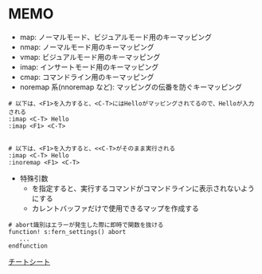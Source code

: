 # MEMO

- map: ノーマルモード、ビジュアルモード用のキーマッピング
- nmap: ノーマルモード用のキーマッピング
- vmap: ビジュアルモード用のキーマッピング
- imap: インサートモード用のキーマッピング
- cmap: コマンドライン用のキーマッピング
- noremap 系(nnoremap など): マッピングの伝番を防ぐキーマッピング

```
# 以下は、<F1>を入力すると、<C-T>にはHelloがマッピングされてるので、Helloが入力される
:imap <C-T> Hello
:imap <F1> <C-T>


# 以下は、<F1>を入力すると、<<C-T>がそのまま実行される
:imap <C-T> Hello
:inoremap <F1> <C-T>
```

- 特殊引数
  - <silenct> を指定すると、実行するコマンドがコマンドラインに表示されないようにする
  - <buffer> カレントバッファだけで使用できるマップを作成する

```
# abort識別はエラーが発生した際に即時で関数を抜ける
function! s:fern_settings() abort
   ...
endfunction
```

[チートシート](https://devhints.io/vimscript)
